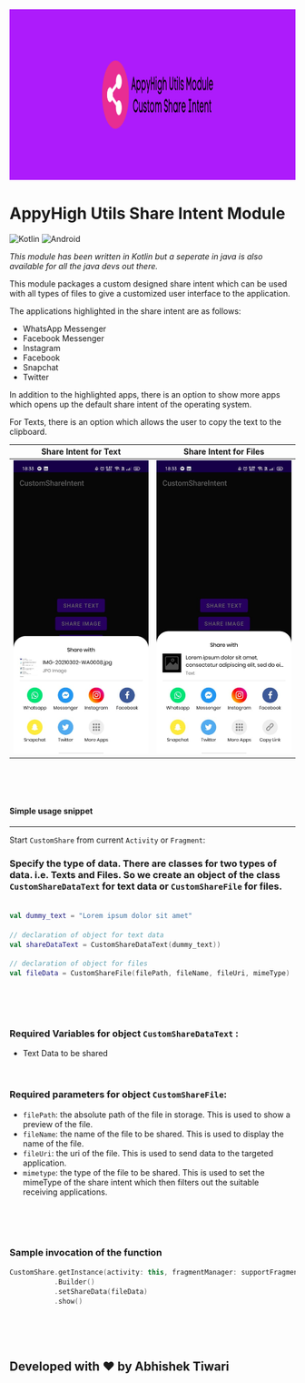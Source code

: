 <img src="images/banner.png" width=1280 height=300/>

# AppyHigh Utils Share Intent Module

![Kotlin](https://img.shields.io/badge/Kotlin-0095D5?&style=for-the-badge&logo=kotlin&logoColor=white) ![Android](https://img.shields.io/badge/Android-3DDC84?style=for-the-badge&logo=android&logoColor=white)

*This module has been written in Kotlin but a seperate in java is also available for all the java devs out there.*

This module packages a custom designed share intent which can be used with all types of files to give a customized user
interface to the application.

The applications highlighted in the share intent are as follows:
 - WhatsApp Messenger
 - Facebook Messenger
 - Instagram
 - Facebook
 - Snapchat
 - Twitter

In addition to the highlighted apps, there is an option to show more apps which opens up the default share intent of the 
operating system.

For Texts, there is an option which allows the user to copy the text to the clipboard.



| Share Intent for Text                    | Share Intent for Files                     |
|:----------------------------------------:|:------------------------------------------:|
|![](images/ss_text.jpeg)                  | ![](images/ss_files.jpeg)                  |

<br />
<br />
<br />

#### Simple usage snippet
------
Start `CustomShare` from current `Activity` or `Fragment`:

### Specify the type of data. There are classes for two types of data. i.e. Texts and Files. So we create an object of the class `CustomShareDataText` for text data or `CustomShareFile` for files.

```kotlin

val dummy_text = "Lorem ipsum dolor sit amet"

// declaration of object for text data
val shareDataText = CustomShareDataText(dummy_text))

// declaration of object for files
val fileData = CustomShareFile(filePath, fileName, fileUri, mimeType)

```
<br />
<br />
<br />

### Required Variables for object `CustomShareDataText` :  
 - Text Data to be shared


<br/>

### Required parameters for object `CustomShareFile`:
 - `filePath`: the absolute path of the file in storage. This is used to show a preview of the file.
 - `fileName`: the name of the file to be shared. This is used to display the name of the file.
 - `fileUri`: the uri of the file. This is used to send data to the targeted application.
 - `mimetype`: the type of the file to be shared. This is used to set the mimeType of the share intent which then filters out the suitable receiving applications.

<br />
<br />
<br />

### Sample invocation of the function

```kotlin
CustomShare.getInstance(activity: this, fragmentManager: supportFragmentManager)
           .Builder()
           .setShareData(fileData)
           .show()
```


<br /><br /><br />
## Developed with :heart: by Abhishek Tiwari 